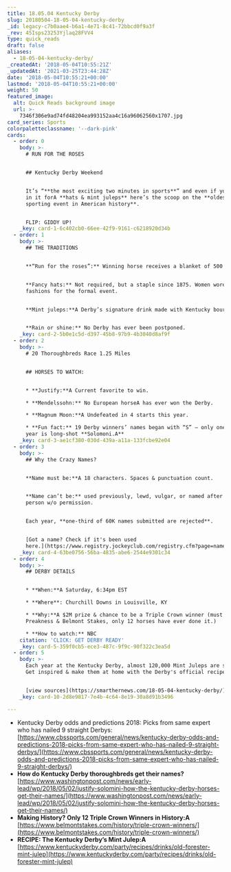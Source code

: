 ```yaml
---
title: 18.05.04 Kentucky Derby
slug: 20180504-18-05-04-kentucky-derby
_id: legacy-c7b0aae4-b6a1-4e71-8c41-72bbcd0f9a3f
_rev: 45Isps23253Yjlaq28FVV4
type: quick_reads
draft: false
aliases:
  - 18-05-04-kentucky-derby/
_createdAt: '2018-05-04T10:55:21Z'
_updatedAt: '2021-03-25T23:44:28Z'
date: '2018-05-04T10:55:21+00:00'
lastmod: '2018-05-04T10:55:21+00:00'
weight: 50
featured_image:
  alt: Quick Reads background image
  url: >-
    7346f306e9ad74fd48204ea993152aa4c16a96062560x1707.jpg
card_series: Sports
colorpaletteclassname: '--dark-pink'
cards:
  - order: 0
    body: >-
      # RUN FOR THE ROSES


      ## Kentucky Derby Weekend


      It’s “**the most exciting two minutes in sports**” and even if you’re just
      in it forA **hats & mint juleps** here’s the scoop on the **oldest
      sporting event in American history**.


      FLIP: GIDDY UP!
    _key: card-1-6c402cb0-66ee-42f9-9161-c6218920d34b
  - order: 1
    body: >-
      ## THE TRADITIONS


      **“Run for the roses”:** Winning horse receives a blanket of 500 blossoms.


      **Fancy hats:** Not required, but a staple since 1875. Women wore best
      fashions for the formal event.


      **Mint juleps:**A Derby’s signature drink made with Kentucky bourbon.


      **Rain or shine:** No Derby has ever been postponed.
    _key: card-2-5b0e1c5d-d397-45b8-97b9-4b3040d8af9f
  - order: 2
    body: >-
      # 20 Thoroughbreds Race 1.25 Miles


      ## HORSES TO WATCH:


      * **Justify:**A Current favorite to win.

      * **Mendelssohn:** No European horseA has ever won the Derby.

      * **Magnum Moon:**A Undefeated in 4 starts this year.

      * **Fun fact:** 19 Derby winners’ names began with “S” – only one this
      year is long-shot **Solomoni.A**
    _key: card-3-ae1cf380-030d-439a-a11a-133fcbe92e04
  - order: 3
    body: >-
      ## Why the Crazy Names?


      **Name must be:**A 18 characters. Spaces & punctuation count.


      **Name can’t be:** used previously, lewd, vulgar, or named after famous
      person w/o permission.


      Each year, **one-third of 60K names submitted are rejected**.


      [Got a name? Check if it's been used
      here.](https://www.registry.jockeyclub.com/registry.cfm?page=namesrch&search=)
    _key: card-4-63be0756-56ba-4835-abe6-2544e9301c34
  - order: 4
    body: >-
      ## DERBY DETAILS


      * **When:**A Saturday, 6:34pm EST

      * **Where**: Churchill Downs in Louisville, KY

      * **Why:**A $2M prize & chance to be a Triple Crown winner (must also win
      Preakness & Belmont Stakes, only 12 horses have ever done it.)

      * **How to watch:** NBC
    citation: 'CLICK: GET DERBY READY'
    _key: card-5-359f0cb5-ece3-487c-9f9c-90f322c3ea5d
  - order: 5
    body: >-
      Each year at the Kentucky Derby, almost 120,000 Mint Juleps are served.
      Get inspired & make them at home with the Derby's official recipe here:


      [view sources](https://smarthernews.com/18-05-04-kentucky-derby/)
    _key: card-10-2d8e9817-7e4b-4c64-8e19-30a8d91b3496

---
```

* Kentucky Derby odds and predictions 2018: Picks from same expert who has nailed 9 straight Derbys:  
[https://www.cbssports.com/general/news/kentucky-derby-odds-and-predictions-2018-picks-from-same-expert-who-has-nailed-9-straight-derbys/](https://www.cbssports.com/general/news/kentucky-derby-odds-and-predictions-2018-picks-from-same-expert-who-has-nailed-9-straight-derbys/)
* **How do Kentucky Derby thoroughbreds get their names?**  
[https://www.washingtonpost.com/news/early-lead/wp/2018/05/02/justify-solomini-how-the-kentucky-derby-horses-get-their-names/](https://www.washingtonpost.com/news/early-lead/wp/2018/05/02/justify-solomini-how-the-kentucky-derby-horses-get-their-names/)
* **Making History? Only 12 Triple Crown Winners in History:A**  
[https://www.belmontstakes.com/history/triple-crown-winners/](https://www.belmontstakes.com/history/triple-crown-winners/)
* **RECIPE: The Kentucky Derby’s Mint Julep:A**  
[https://www.kentuckyderby.com/party/recipes/drinks/old-forester-mint-julep](https://www.kentuckyderby.com/party/recipes/drinks/old-forester-mint-julep)